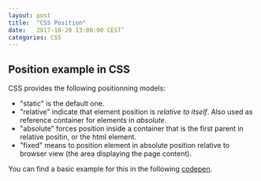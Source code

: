 ```yaml
---
layout: post
title:  "CSS Position"
date:   2017-10-20 13:00:00 CEST’
categories: CSS
---
```


## Position example in CSS

CSS provides the following positionning models:
- "static" is the default one. 
- "relative" indicate that element position is _relative to itself_. Also used as reference container for elements in _absolute_.
- "absolute" forces position inside a container that is the first parent in relative positin, or the html element. 
- "fixed" means to position element in absolute position relative to browser view (the area displaying the page content). 

You can find a basic example for this in the following
[codepen](https://codepen.io/sylvaingml/details/zEbzzY).


